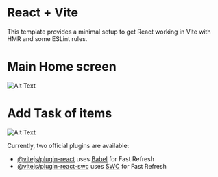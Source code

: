 # React + Vite

This template provides a minimal setup to get React working in Vite with HMR and some ESLint rules.

# Main Home screen
![Alt Text](src/assets/2.png)

# Add Task of items 
![Alt Text](src/assets/1.png)


Currently, two official plugins are available:

- [@vitejs/plugin-react](https://github.com/vitejs/vite-plugin-react/blob/main/packages/plugin-react/README.md) uses [Babel](https://babeljs.io/) for Fast Refresh
- [@vitejs/plugin-react-swc](https://github.com/vitejs/vite-plugin-react-swc) uses [SWC](https://swc.rs/) for Fast Refresh
